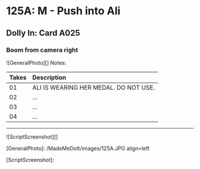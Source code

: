 # 125A: M - Push into Ali

## Dolly In: Card A025

### Boom from camera right

![GeneralPhoto][]
Notes: 

| Takes | Description |
|:---|:----|
| 01 | ALI IS WEARING HER MEDAL. DO NOT USE. |
| 02 | ... |
| 03 | ... |
| 04 | ... |

----

![ScriptScreenshot][]


[GeneralPhoto]:  /MadeMeDoIt/images/125A.JPG align=left

[ScriptScreenshot]: 